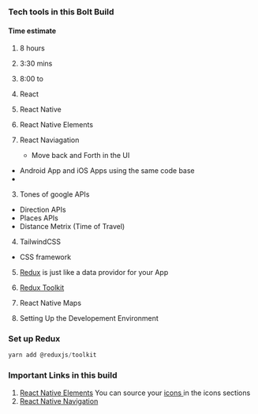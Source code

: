 ### Tech tools in this Bolt Build

#### Time estimate
1. 8 hours
2. 3:30 mins
3. 8:00 to 

3. React
4. React Native 
5. React Native Elements
6. React Naviagation
   * Move back and Forth in the UI
  - Android App and iOS Apps using the same code base
  - 
3. Tones of google APIs
 - Direction APIs
 - Places APIs
 - Distance Metrix (Time of Travel)

4. TailwindCSS
 - CSS framework

5. [Redux](https://redux.js.org/) is just like a data providor for your App
6. [Redux Toolkit]()
7. React Native Maps

8. Setting Up the Developement Environment
### Set up Redux
```jsx
yarn add @reduxjs/toolkit
```
### Important Links in this build

1. [React Native Elements](https://reactnativeelements.com/) You can source your [icons ](https://ant.design/components/icon/) in the icons sections
2. [React Native Navigation](https://reactnavigation.org/)



